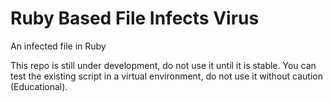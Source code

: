 # Ruby Based File Infects Virus
An infected file in Ruby

This repo is still under development, do not use it until it is stable. You can test the existing script in a virtual environment, do not use it without caution (Educational).

